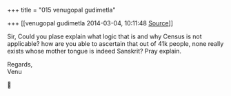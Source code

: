 +++
title = "015 venugopal gudimetla"

+++
[[venugopal gudimetla	2014-03-04, 10:11:48 [Source](https://groups.google.com/g/samskrita/c/PR2bj1VMfvw)]]



  
Sir, Could you plase explain what logic that is and why Census is not applicable? how are you able to ascertain that out of 41k people, none really exists whose mother tongue is indeed Sanskrit? Pray explain.  
  
Regards,  
Venu



